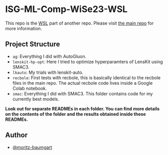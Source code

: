 
# ISG-ML-Comp-WiSe23-WSL

This repo is the [WSL](https://learn.microsoft.com/de-de/windows/wsl/) part of another repo. Please visit [the main repo](https://github.com/moritz-baumgart/ISG-ML-Comp-WiSe23) for more information.


## Project Structure

- `ag`: Everything I did with AutoGluon.
- `lenskit-hp-opt`: Here I tried to optimize hyperparamters of LensKit using SMAC3.
- `lkauto`: My trials with lenskit-auto.
- `recbole`: First tests with recbole, this is basically identical to the recbole files in the main repo. The actual recbole code lives inside a Google Colab notebook.
- `smac`: Everything I did with SMAC3. This folder contains code for my currently best models.

**Look out for separate READMEs in each folder. You can find more details on the contents of the folder and the results obtained inside these READMEs.**


## Author

- [@moritz-baumgart](https://github.com/moritz-baumgart)
